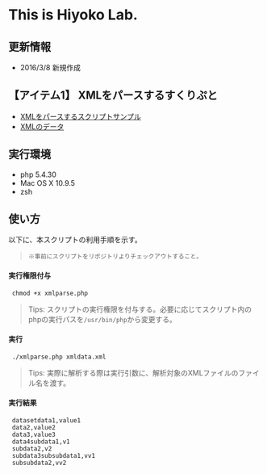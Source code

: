 # This is Hiyoko Lab.

## 更新情報
 * 2016/3/8 新規作成
  
## 【アイテム1】 XMLをパースするすくりぷと

 * [XMLをパースするスクリプトサンプル](https://github.com/tikemin/sandbox/blob/master/xmlparse.php)
 * [XMLのデータ](https://github.com/tikemin/sandbox/blob/master/xmldata.xml)

## 実行環境
 * php 5.4.30
 * Mac OS X 10.9.5
 * zsh

## 使い方
 以下に、本スクリプトの利用手順を示す。

>  `※事前にスクリプトをリポジトリよりチェックアウトすること。`

#### 実行権限付与

```
 chmod +x xmlparse.php
```
> Tips: スクリプトの実行権限を付与する。必要に応じてスクリプト内のphpの実行パスを`/usr/bin/php`から変更する。

#### 実行

```
 ./xmlparse.php xmldata.xml
``` 
> Tips: 実際に解析する際は実行引数に、解析対象のXMLファイルのファイル名を渡す。

#### 実行結果
```
 datasetdata1,value1
 data2,value2
 data3,value3
 data4subdata1,v1
 subdata2,v2
 subdata3subsubdata1,vv1
 subsubdata2,vv2
```


 

